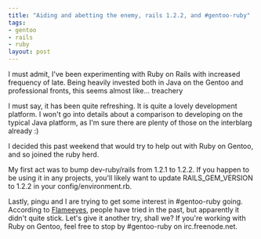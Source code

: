 ```yaml
--- 
title: "Aiding and abetting the enemy, rails 1.2.2, and #gentoo-ruby"
tags: 
- gentoo
- rails
- ruby
layout: post
---
```

<p>I must admit, I've been experimenting with Ruby on Rails with increased frequency of late. Being heavily invested both in Java on the Gentoo and professional fronts, this seems almost like... treachery</p>

<p>I must say, it has been quite refreshing. It is quite a lovely development platform. I won't go into details about a comparison to developing on the typical Java platform, as I'm sure there are plenty of those on the interblarg already :)</p>

<p>I decided this past weekend that would try to help out with Ruby on Gentoo, and so joined the ruby herd.</p>

<p>My first act was to bump dev-ruby/rails from 1.2.1 to 1.2.2. If you happen to be using it in any projects, you'll likely want to update RAILS_GEM_VERSION to 1.2.2 in your config/environment.rb.</p>

<p>Lastly, pingu and I are trying to get some interest in #gentoo-ruby going. According to <a href="http://farragut.flameeyes.is-a-geek.org/">Flameeyes</a>, people have tried in the past, but apparently it didn't quite stick. Let's give it another try, shall we? If you're working with Ruby on Gentoo, feel free to stop by #gentoo-ruby on irc.freenode.net.</p>					
